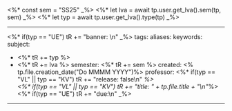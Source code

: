 <%* const sem = "SS25" _%>
<%* let lva = await tp.user.get_lva().sem(tp, sem) _%>
<%* let typ = await tp.user.get_lva().type(tp) _%>
 
---
<%* if(typ == "UE") tR += "banner: \n" _%>
tags: 
aliases: 
keywords: 
subject:
  - <%* tR += typ %>
  - <%* tR += lva %>
semester: <%* tR += sem %>
created: <% tp.file.creation_date("Do MMMM YYYY")%>
professor:
<%* if(typ == "VL" || typ == "KV") tR += "release: false\n" _%>  
<%* if(typ == "VL" || typ == "KV") tR += "title: " + tp.file.title + "\n"_%>
<%* if(typ == "UE") tR += "due:\n" _%>
---

